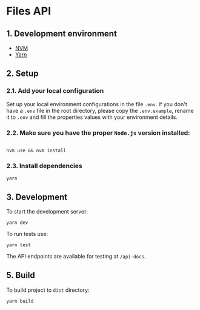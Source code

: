 # Files API

## 1. Development environment

- [NVM](https://github.com/nvm-sh/nvm)
- [Yarn](https://yarnpkg.com)

## 2. Setup

### 2.1. Add your local configuration

Set up your local environment configurations in the file `.env`.
If you don't have a `.env` file in the root directory, please copy the `.env.example`, rename it to `.env` and fill the properties values with your environment details.

### 2.2. Make sure you have the proper `Node.js` version installed:

```

nvm use && nvm install

```

### 2.3. Install dependencies

```
yarn
```

## 3. Development

To start the development server:

```
yarn dev
```

To run tests use:

```
yarn test
```

The API endpoints are available for testing at `/api-docs`.

## 5. Build

To build project to `dist` directory:

```
yarn build
```
